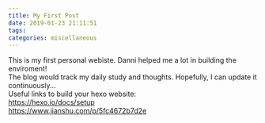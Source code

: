```yaml
---
title: My First Post
date: 2019-01-23 21:11:51
tags:
categories: miscellaneous
---
```

This is my first personal webiste. Danni helped me a lot in building the enviroment!  
The blog would track my daily study and thoughts. Hopefully, I can update it continuously...  
Useful links to build your hexo website:  
https://hexo.io/docs/setup  
https://www.jianshu.com/p/5fc4672b7d2e  